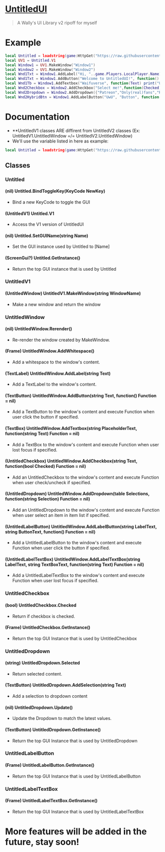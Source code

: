 # [UntitledUI](https://raw.githubusercontent.com/teppyboy/RbxScripts/master/Misc/UntitledUI/Library.lua)
> A Wally's UI Library v2 ripoff for myself
# Example
```lua
local Untitled = loadstring(game:HttpGet("https://raw.githubusercontent.com/teppyboy/RbxScripts/master/Misc/UntitledUI/Library.lua"))()
local UV1 = Untitled.V1
local Window1 = UV1.MakeWindow("Window1")
local Window2 = UV1.MakeWindow("Window2")
local Wnd1Txt = Window1.AddLabel("Hi, "..game.Players.LocalPlayer.Name)
local Wnd1Txt = Window1.AddButton("Welcome to UntitledUI!", function() print("Wow you actually clicked this") end)
local Wnd1Tb = Window1.AddTextbox("Waifuverse", function(Text) print("UwU: "..Text) end)
local Wnd2Checkbox = Window2.AddCheckbox("Select me!",function(Checked) print("Selected: "..tostring(Checked)) end)
local Wnd2Dropdown = Window2.AddDropdown({"Patreon","Only(real)fans","Rubberroad","Pixiv #1", "Trash Pinterest"},function(Selected) print("Selected Value: "..Selected) end)
local Wnd2HybridBtn = Window1.AddLabelButton("UwU", "Button", function() print("WuW") end)
```
# Documentation
+ **UntitledV1 classes ARE diffirent from UntitledV2 classes (Ex: UntitledV1.UntitledWindow =/= UntitledV2.UntitledWindow)
+ We'll use the variable listed in here as example:
```lua
local Untitled = loadstring(game:HttpGet("https://raw.githubusercontent.com/teppyboy/RbxScripts/master/Misc/UntitledUI/Library.lua"))()
```
## Classes
### Untitled
#### (nil) Untitled.BindToggleKey(KeyCode NewKey)
+ Bind a new KeyCode to toggle the GUI
#### (UntitledV1) Untitled.V1
+ Access the V1 version of UntitledUI
#### (nil) Untitled.SetGUIName(string Name)
+ Set the GUI instance used by Untitled to [Name]
#### (ScreenGui?) Untitled.GetInstance()
+ Return the top GUI instance that is used by Untitled
### UntitledV1
#### (UntitledWindow) UntitledV1.MakeWindow(string WindowName)
+ Make a new window and return the window
### UntitledWindow
#### (nil) UntitledWindow.Rerender()
+ Re-render the window created by MakeWindow.
#### (Frame) UntitledWindow.AddWhitespace()
+ Add a whitespace to the window's content.
#### (TextLabel) UntitledWindow.AddLabel(string Text)
+ Add a TextLabel to the window's content.
#### (TextButton) UntitledWindow.AddButton(string Text, function() Function = nil)
+ Add a TextButton to the window's content and execute Function when user click the button if specified.
#### (TextBox) UntitledWindow.AddTextbox(string PlaceholderText, function(string Text) Function = nil)
+ Add a TextBox to the window's content and execute Function when user lost focus if specified.
#### (UntitledCheckbox) UntitledWindow.AddCheckbox(string Text, function(bool Checked) Function = nil)
+ Add an UntitledCheckbox to the window's content and execute Function when user check/uncheck if specified.
#### (UntitledDropdown) UntitledWindow.AddDropdown(table Selections, function(string Selection) Function = nil)
+ Add an UntitledDropdown to the window's content and execute Function when user select an item in item list if specified.
#### (UntitledLabelButton) UntitledWindow.AddLabelButton(string LabelText, string ButtonText, function() Function = nil)
+ Add a UntitledLabelButton to the window's content and execute Function when user click the button if specified.
#### (UntitledLabelTextBox) UntitledWindow.AddLabelTextBox(string LabelText, string TextBoxText, function(string Text) Function = nil)
+ Add a UntitledLabelTextBox to the window's content and execute Function when user lost focus if specified.

### UntitledCheckbox
#### (bool) UntitledCheckbox.Checked
+ Return if checkbox is checked.
#### (Frame) UntitledCheckbox.GetInstance()
+ Return the top GUI Instance that is used by UntitledCheckbox

### UntitledDropdown
#### (string) UntitledDropdown.Selected
+ Return selected content.
#### (TextButton) UntitledDropdown.AddSelection(string Text)
+ Add a selection to dropdown content
#### (nil) UntitledDropdown.Update()
+ Update the Dropdown to match the latest values.
#### (TextButton) UntitledDropdown.GetInstance()
+ Return the top GUI Instance that is used by UntitledDropdown

### UntitledLabelButton
#### (Frame) UntitledLabelButton.GetInstance()
+ Return the top GUI Instance that is used by UntitledLabelButton

### UntitledLabelTextBox
#### (Frame) UntitledLabelTextBox.GetInstance()
+ Return the top GUI Instance that is used by UntitledLabelTextBox

# More features will be added in the future, stay soon!
